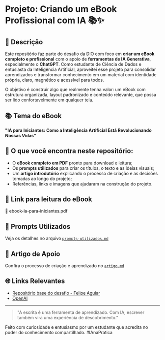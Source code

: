 # Projeto: Criando um eBook Profissional com IA 📚✨

## 📒 Descrição
Este repositório faz parte do desafio da DIO com foco em **criar um eBook completo e profissional** com o apoio de **ferramentas de IA Generativa**, especialmente o **ChatGPT**. Como estudante de Ciência de Dados e entusiasta da Inteligência Artificial, aproveitei esse projeto para consolidar aprendizados e transformar conhecimento em um material com identidade própria, claro, magnético e acessível para todos.

O objetivo é construir algo que realmente tenha valor: um eBook com estrutura organizada, layout padronizado e conteúdo relevante, que possa ser lido confortavelmente em qualquer tela.

## 📚 Tema do eBook
**"IA para Iniciantes: Como a Inteligência Artificial Está Revolucionando Nossas Vidas"**

## 🎯 O que você encontra neste repositório:
- O **eBook completo em PDF** pronto para download e leitura;
- Os **prompts utilizados** para criar os títulos, o texto e as ideias visuais;
- Um **artigo introdutório** explicando o processo de criação e as decisões tomadas ao longo do projeto;
- Referências, links e imagens que ajudaram na construção do projeto.

## 🔗 Link para leitura do eBook
📖 ebook-ia-para-iniciantes.pdf

## 💬 Prompts Utilizados
Veja os detalhes no arquivo [`prompts-utilizados.md`](./prompts-utilizados.md)

## 📝 Artigo de Apoio
Confira o processo de criação e aprendizado no [`artigo.md`](./artigo.md)

## 🌐 Links Relevantes
- [Repositório base do desafio - Felipe Aguiar](https://github.com/felipeAguiarCode/prompts-recipe-to-create-a-ebook)
- [OpenAI](https://openai.com/blog/chatgpt)

---

> "A escrita é uma ferramenta de aprendizado. Com IA, escrever também vira uma experiência de descobrimento."

Feito com curiosidade e entusiasmo por um estudante que acredita no poder do conhecimento compartilhado. #IAnaPratica
